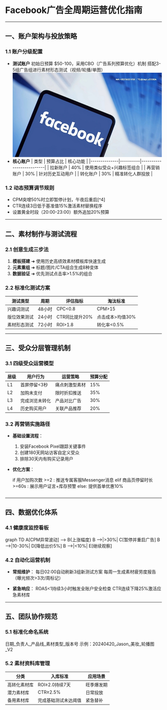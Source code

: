 
# Facebook广告全周期运营优化指南

---

## 一、账户架构与投放策略
### 1.1 账户分级配置
- **测试账户**
  初始日预算 $50-100，采用CBO（广告系列预算优化）机制
  搭配3-5组广告组进行素材形态测试（视频/轮播/单图）
![替代文字](9d226cf23e7403a328a252403eb5a09.jpg)
- **核心账户**
  | 类型         | 预算占比 | 核心功能                  |
  |--------------|----------|--------------------------|
  | 拉新账户     | 40%      | 使用类似受众+兴趣标签组合  |
  | 再营销账户   | 30%      | 针对历史互动用户          |
  | 转化账户     | 30%      | 精准转化人群投放          |

### 1.2 动态预算调节规则
- CPM突增50%时立即暂停计划，午夜后重启[^4]
- CTR连续3日低于基准值15%激活素材替换程序
- 设置黄金时段（20:00-23:00）额外追加20%预算

---

## 二、素材制作与测试流程
### 2.1 创意生成三步法
1. **模板搭建** ➜ 使用历史高绩效素材模板库快速生成
2. **元素重组** ➜ 标题/图片/CTA组合生成8种变体
3. **数据验证** ➜ 优先测试点击率>1.5%的组合

### 2.2 标准化测试方案
| 测试类型       | 周期     | 评估指标          | 淘汰标准              |
|----------------|----------|-------------------|----------------------|
| 兴趣词测试     | 48小时   | CPC<0.8           | CPM>15               |
| 版位效果测试   | 24小时   | CTR同比提升20%    | 点击成本>均值30%     |
| 素材形态测试   | 72小时   | ROI>1.8           | 转化率<0.5%          |

---

## 三、受众分层管理机制
### 3.1 四级受众运营模型
| 层级 | 用户行为                | 运营策略          | 预算分配 |
|------|-------------------------|-------------------|----------|
| L1   | 首屏停留<3秒            | 痛点刺激型素材    | 15%      |
| L2   | 加购未支付              | 限时折扣推送      | 35%      |
| L3   | 完成浏览未转化          | 产品对比广告      | 30%      |
| L4   | 历史购买用户            | 关联产品推荐      | 20%      |

### 3.2 再营销实施路径
- **基础设置流程**：
  1. 安装Facebook Pixel跟踪关键事件
  2. 创建180天网站访客自定义受众
  3. 排除30天内有购买记录用户

- **优化方案**：

  if 用户加购次数 >=2 :
      推送专属客服Messenger消息
  elif 商品页停留时长 >=60s :
      展示用户证言+库存预警
  else:
      提供首单优惠10%
  ```

---

## 四、数据优化体系
### 4.1 健康度监控看板

graph TD
A[CPM异常波动] --> B{上涨幅度}
B -->|>30%| C[暂停并重启广告]
B -->|10-30%| D[降低出价5%]
B -->|<10%| E[继续观察]


### 4.2 自动化运营机制
- **常规维护**：
  每日02:00自动刷新3组新测试方案
  每周一生成素材疲劳度报告（曝光频次>3次/周标记）

- **紧急响应**：
  ROAS<1持续3小时触发全账户安全检查
  CTR连续下降25%激活应急素材库

---

## 五、团队协作规范
### 5.1 标准化命名系统

日期_负责人_产品线_素材类型_版本号
示例：20240420_Jason_美妆_轮播图_V2


### 5.2 素材资料库管理
| 分类           | 入库标准                | 应用场景          |
|----------------|-------------------------|-------------------|
| 高转化素材库   | ROI≥2.0持续7天          | 旺季爆发期        |
| 潜力素材库     | CTR≥2.5%                | 日常投放          |
| 备用素材库     | 完成基础测试未达阈值    | 紧急替补          |
